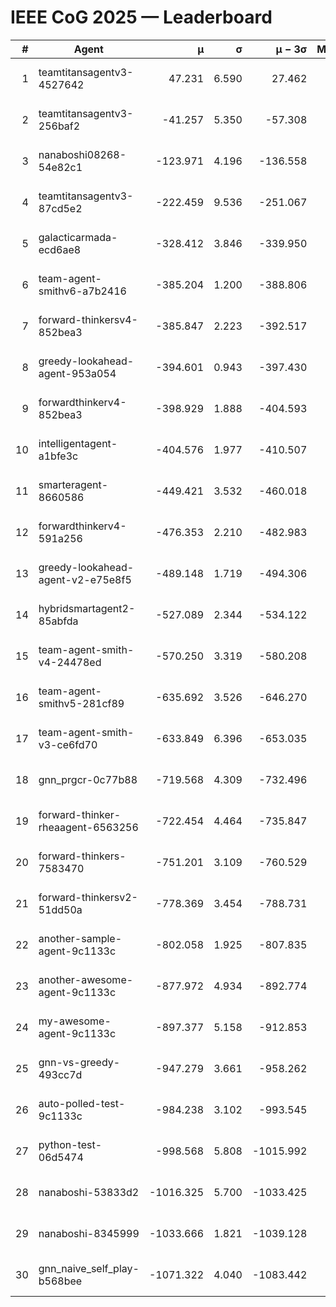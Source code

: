 # IEEE CoG 2025 — Leaderboard

| # | Agent | μ | σ | μ − 3σ | Matches | Updated |
|---:|---|---:|---:|---:|---:|---|
| 1 | teamtitansagentv3-4527642 | 47.231 | 6.590 | 27.462 | 22810 | 2025-08-26 16:17 |
| 2 | teamtitansagentv3-256baf2 | -41.257 | 5.350 | -57.308 | 23296 | 2025-08-26 16:17 |
| 3 | nanaboshi08268-54e82c1 | -123.971 | 4.196 | -136.558 | 360 | 2025-08-26 16:17 |
| 4 | teamtitansagentv3-87cd5e2 | -222.459 | 9.536 | -251.067 | 23866 | 2025-08-26 16:17 |
| 5 | galacticarmada-ecd6ae8 | -328.412 | 3.846 | -339.950 | 21600 | 2025-08-26 16:17 |
| 6 | team-agent-smithv6-a7b2416 | -385.204 | 1.200 | -388.806 | 22940 | 2025-08-26 16:17 |
| 7 | forward-thinkersv4-852bea3 | -385.847 | 2.223 | -392.517 | 19213 | 2025-08-26 16:17 |
| 8 | greedy-lookahead-agent-953a054 | -394.601 | 0.943 | -397.430 | 21236 | 2025-08-26 16:17 |
| 9 | forwardthinkerv4-852bea3 | -398.929 | 1.888 | -404.593 | 19495 | 2025-08-26 16:17 |
| 10 | intelligentagent-a1bfe3c | -404.576 | 1.977 | -410.507 | 19637 | 2025-08-26 16:17 |
| 11 | smarteragent-8660586 | -449.421 | 3.532 | -460.018 | 19524 | 2025-08-26 16:17 |
| 12 | forwardthinkerv4-591a256 | -476.353 | 2.210 | -482.983 | 18734 | 2025-08-26 16:17 |
| 13 | greedy-lookahead-agent-v2-e75e8f5 | -489.148 | 1.719 | -494.306 | 23576 | 2025-08-26 16:17 |
| 14 | hybridsmartagent2-85abfda | -527.089 | 2.344 | -534.122 | 19477 | 2025-08-26 16:17 |
| 15 | team-agent-smith-v4-24478ed | -570.250 | 3.319 | -580.208 | 22876 | 2025-08-26 16:17 |
| 16 | team-agent-smithv5-281cf89 | -635.692 | 3.526 | -646.270 | 22120 | 2025-08-26 16:17 |
| 17 | team-agent-smith-v3-ce6fd70 | -633.849 | 6.396 | -653.035 | 23636 | 2025-08-26 16:17 |
| 18 | gnn_prgcr-0c77b88 | -719.568 | 4.309 | -732.496 | 20360 | 2025-08-26 16:17 |
| 19 | forward-thinker-rheaagent-6563256 | -722.454 | 4.464 | -735.847 | 21264 | 2025-08-26 16:17 |
| 20 | forward-thinkers-7583470 | -751.201 | 3.109 | -760.529 | 21220 | 2025-08-26 16:17 |
| 21 | forward-thinkersv2-51dd50a | -778.369 | 3.454 | -788.731 | 22324 | 2025-08-26 16:17 |
| 22 | another-sample-agent-9c1133c | -802.058 | 1.925 | -807.835 | 23260 | 2025-08-26 16:17 |
| 23 | another-awesome-agent-9c1133c | -877.972 | 4.934 | -892.774 | 24880 | 2025-08-26 16:17 |
| 24 | my-awesome-agent-9c1133c | -897.377 | 5.158 | -912.853 | 23880 | 2025-08-26 16:17 |
| 25 | gnn-vs-greedy-493cc7d | -947.279 | 3.661 | -958.262 | 18060 | 2025-08-26 16:17 |
| 26 | auto-polled-test-9c1133c | -984.238 | 3.102 | -993.545 | 23860 | 2025-08-26 16:17 |
| 27 | python-test-06d5474 | -998.568 | 5.808 | -1015.992 | 18490 | 2025-08-26 16:17 |
| 28 | nanaboshi-53833d2 | -1016.325 | 5.700 | -1033.425 | 17780 | 2025-08-26 16:17 |
| 29 | nanaboshi-8345999 | -1033.666 | 1.821 | -1039.128 | 18590 | 2025-08-26 16:17 |
| 30 | gnn_naive_self_play-b568bee | -1071.322 | 4.040 | -1083.442 | 18740 | 2025-08-26 16:17 |
